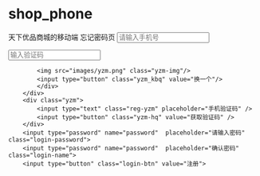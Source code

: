 # shop_phone
天下优品商城的移动端
忘记密码页
 <input type="text" name="mobile"  placeholder="请输入手机号" class="login-password">
	    <div class="yzm" style="margin-bottom: 1.5rem;">
	    	<input type="text" class="reg-yzm" placeholder="输入验证码" />
	    	<div class="yzm-imgbox">
	    	
	    	<img src="images/yzm.png" class="yzm-img"/>
	    	<input type="button" class="yzm_kbq" value="换一个"/>
	    	</div>
	    </div>
	    <div class="yzm">
	    	<input type="text" class="reg-yzm" placeholder="手机验证码" />
	    	<input type="button" class="yzm-hq" value="获取验证码" />
	    </div>
	    <input type="password" name="password"  placeholder="请输入密码" class="login-password">
	    <input type="password" name="password"  placeholder="确认密码" class="login-name">
	    <input type="button" class="login-btn" value="注册">
